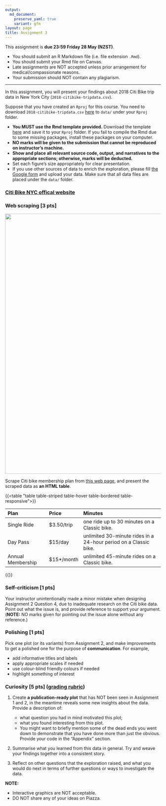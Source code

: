```yaml
---
output: 
  md_document:
    preserve_yaml: true
    variant: gfm
layout: page
title: Assignment 3
---
```


This assignment is **due 23:59 Friday 28 May (NZST)**.

-   You should submit an R Markdown file (i.e. file extension `.Rmd`).
-   You should submit your Rmd file on Canvas.
-   Late assignments are NOT accepted unless prior arrangement for
    medical/compassionate reasons.
-   Your submission should NOT contain any plagiarism.

------------------------------------------------------------------------

In this assignment, you will present your findings about 2018 Citi Bike
trip data in New York City (`2018-citibike-tripdata.csv`).

Suppose that you have created an `Rproj` for this course. You need to
download `2018-citibike-tripdata.csv`
[here](https://github.com/STATS-UOA/stats220/releases/download/v1.0/2018-citibike-tripdata.csv)
to `data/` under your `Rproj` folder.

-   **You MUST use the Rmd template provided.** Download the template
    [here]() and save it to your `Rproj` folder. If you fail to compile
    the Rmd due to some missing packages, install these packages on your
    computer.
-   **NO marks will be given to the submission that cannot be reproduced
    on instructor’s machine.**
-   **Show and place all relevant source code, output, and narratives to
    the appropriate sections; otherwise, marks will be deducted.**
-   Set each figure’s size appropriately for clear presentation.
-   If you use other sources of data to enrich the exploration, please
    fill [the Google form]() and upload your data. Make sure that all
    data files are placed under the `data/` folder.

### <i class="fas fa-biking"></i> [Citi Bike NYC offical website](http://citibikenyc.com)

### Web scraping \[3 pts\]

[<img src="/figures/citibike-plan.png" width="840" style="display: block; margin: auto;" />](https://www.citibikenyc.com/pricing)

Scrape Citi bike membership plan from [this web
page](https://www.citibikenyc.com/pricing), and present the scraped data
as **an HTML table**.

{{<table "table table-striped table-hover table-bordered table-responsive">}}

| Plan              | Price       | Minutes                                                          |
|:------------------|:------------|:-----------------------------------------------------------------|
| Single Ride       | $3.50/trip  | one ride up to 30 minutes on a Classic bike.                     |
| Day Pass          | $15/day     | unlimited 30-minute rides in a 24-hour period on a Classic bike. |
| Annual Membership | $15\*/month | unlimited 45-minute rides on a Classic bike.                     |

{{</table>}}

### Self-criticism \[1 pts\]

Your instructor unintentionally made a minor mistake when designing
Assignment 2 Question 4, due to inadequate research on the Citi bike
data. Point out what the issue is, and provide reference to support your
argument. (**NOTE:** NO marks given for pointing out the issue alone
without any reference.)

### Polishing \[1 pts\]

Pick one plot (or its variants) from Assignment 2, and make improvements
to get a polished one for the purpose of **communication**. For example,

-   add informative titles and labels
-   apply appropriate scales if needed
-   use colour-blind friendly colours if needed
-   highlight something of interest

### Curiosity \[5 pts\] ([grading rubric](http://stat405.had.co.nz/homework/rubric.pdf))

1.  Create **a publication-ready plot** that has NOT been seen in
    Assignment 1 and 2, in the meantime reveals some new insights about
    the data. Provide a description of:

    -   what question you had in mind motivated this plot;
    -   what you found interesting from this plot.
    -   You might want to briefly mention some of the dead ends you went
        down to demonstrate that you have done more than just the
        obvious. Provide your code in the “Appendix” section.

2.  Summarise what you learned from this data in general. Try and weave
    your findings together into a consistent story.

3.  Reflect on other questions that the exploration raised, and what you
    would do next in terms of further questions or ways to investigate
    the data.

**NOTE:**

-   Interactive graphics are NOT acceptable.
-   DO NOT share any of your ideas on Piazza.
